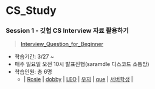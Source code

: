 # CS_Study

### Session 1 - 깃헙 CS Interview 자료 활용하기
> [Interview_Question_for_Beginner](https://github.com/gyoogle/tech-interview-for-developer)
+ 학습기간: 3/27 ~
+ 매주 일요일 오전 10시 발표진행(saramdle 디스코드 소통방)
+ 학습인원: 총 6명
  + | [Rosie](https://github.com/Ilpyo-Yang) | [dobby](https://github.com/dohye1) | [LEO](https://github.com/sso214) | [우지](https://github.com/ehddud1006) | [que](https://github.com/quedevel) | [서버학생](https://github.com/server-1study) |

